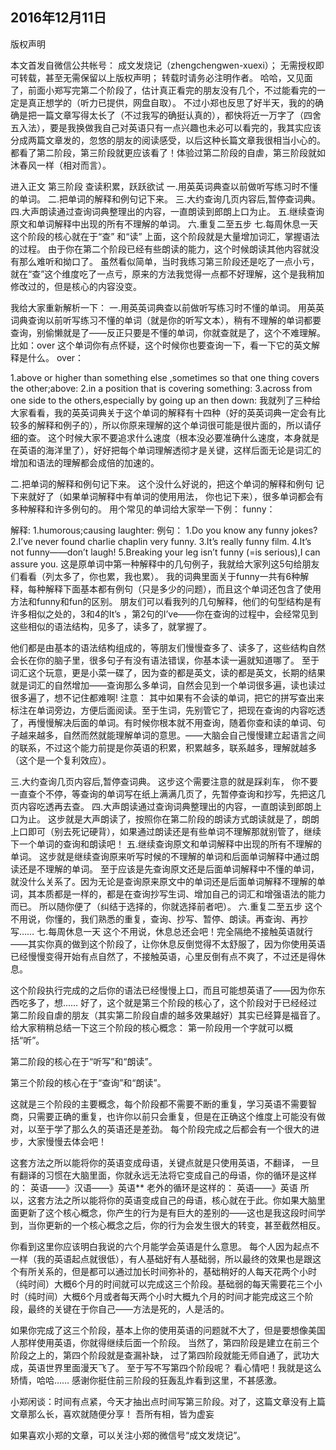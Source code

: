 2016年12月11日
-----

​版权声明

本文首发自微信公共帐号： 成文发烧记（zhengchengwen-xuexi）；
无需授权即可转载，甚至无需保留以上版权声明；
转载时请务必注明作者。
哈哈，又见面了，前面小郑写完第二个阶段了，估计真正看完的朋友没有几个，不过能看完的一定是真正想学的（听力已提供，网盘自取）。
不过小郑也反思了好半天，我的的确确是把一篇文章写得太长了（不过我写的确挺认真的），都快将近一万字了（四舍五入法），要是我换做我自己对英语只有一点兴趣也未必可以看完的，我其实应该分成两篇文章发的，忽悠的朋友的阅读感受，以后这种长篇文章我很相当小心的。
都看了第二阶段，第三阶段就更应该看了！体验过第二阶段的自虐，第三阶段就如沐春风一样（相对而言）。


进入正文
第三阶段 查读积累，跃跃欲试
一.用英英词典查以前做听写练习时不懂的单词。
二.把单词的解释和例句记下来。
三.大约查询几页内容后,暂停查词典。
四.大声朗读通过查询词典整理出的内容，一直朗读到郎朗上口为止。
五.继续查询原文和单词解释中出现的所有不理解的单词。
六.重复二至五步
七.每周休息一天
这个阶段的核心就在于“查” 和“读” 上面，这个阶段就是大量增加词汇，掌握语法的过程。
由于你在第二个阶段已经有些朗读的能力，这个时候朗读其他内容就没有那么难听和拗口了。
虽然看似简单，当时我练习第三阶段还是吃了一点小亏，就在“查”这个维度吃了一点亏，原来的方法我觉得一点都不好理解，这个是我稍加修改过的，但是核心的内容没变。


我给大家重新解析一下：
一.用英英词典查以前做听写练习时不懂的单词。
用英英词典查询以前听写练习不懂的单词（就是你的听写文本），稍有不理解的单词都要查询，别偷懒就是了——反正只要是不懂的单词，你就查就是了，这个不难理解。
比如：over
这个单词你有点怀疑，这个时候你也要查询一下，看一下它的英文解释是什么。
over：

1.above or higher than something else ,sometimes so that one thing covers the other;above:
2.in a position that is covering something:
3.across from one side to the others,especially by going up an then down:
我就列了三种给大家看看，我的英英词典关于这个单词的解释有十四种（好的英英词典一定会有比较多的解释和例子的），所以你原来理解的这个单词很可能是很片面的，所以请仔细的查。
这个时候大家不要追求什么速度（根本没必要准确什么速度，本身就是在英语的海洋里了），好好把每个单词理解透彻才是关键，这样后面无论是词汇的增加和语法的理解都会成倍的加速的。


二.把单词的解释和例句记下来。
这个没什么好说的，把这个单词的解释和例句 记下来就好了（如果单词解释中有单词的使用用法， 你也记下来），很多单词都会有多种解释和许多例句的。
用个常见的单词给大家举一下例：
funny：

解释:
1.humorous;causing laughter:
例句：
1.Do you know any funny jokes?
2.I’ve never found charlie chaplin very funny.
3.It’s really funny film.
4.It’s not funny——don’t laugh!
5.Breaking your leg isn’t funny (=is serious),I can assure you.
这是原单词中第一种解释中的几句例子，我就给大家列这5句给朋友们看看（列太多了，你也累，我也累）。
我的词典里面关于funny一共有6种解释，每种解释下面基本都有例句（只是多少的问题），而且这个单词还包含了使用方法和funny和fun的区别。
朋友们可以看我列的几句解释，他们的句型结构是有许多相似之处的，3和4的It’s ，第2句的I’ve——你在查询的过程中，会经常见到这些相似的语法结构，见多了，读多了，就掌握了。

他们都是由基本的语法结构组成的，等朋友们慢慢查多了、读多了，这些结构自然会长在你的脑子里，很多句子有没有语法错误，你基本读一遍就知道哪了。
至于词汇这个玩意，更是小菜一碟了，因为查的都是英文，读的都是英文，长期的结果就是词汇的自然增加——查询那么多单词，自然会见到一个单词很多遍，读也读过很多遍了，想不记住都难啊!
注意： 其中如果有不会读的单词，把它的拼写查出来标注在单词旁边，方便后面阅读。至于生词，先别管它了，把现在查询的内容吃透了，再慢慢解决后面的单词。有时候你根本就不用查询，随着你查和读的单词、句子越来越多，自然而然就能理解单词的意思。——大脑会自己慢慢建立起语言之间的联系，不过这个能力前提是你英语的积累，积累越多，联系越多，理解就越多（这个是一个复利效应）。


三.大约查询几页内容后,暂停查词典。
这步这个需要注意的就是踩刹车， 你不要一直查个不停，等查询的单词写在纸上满满几页了，先暂停查询和抄写，先把这几页内容吃透再去查。
四.大声朗读通过查询词典整理出的内容，一直朗读到郎朗上口为止。
这步就是大声朗读了，按照你在第二阶段的朗读方式朗读就是了，朗朗上口即可（别去死记硬背），如果通过朗读还是有些单词不理解那就别管了，继续下一个单词的查询和朗读吧！
五.继续查询原文和单词解释中出现的所有不理解的单词。
这步就是继续查询原来听写时候的不理解的单词和后面单词解释中通过朗读还是不理解的单词。
至于应该是先查询原文还是后面单词解释中不懂的单词，就没什么关系了。因为无论是查询原来原文中的单词还是后面单词解释不理解的单词，其本质都是一样的，都是在查询抄写生词、增加自己的词汇和增强语法的能力而已。 所以随你便了（纠结于选择的，你就选择前者吧）。
六.重复二至五步
这个不用说，你懂的，我们熟悉的重复，查询、抄写、暂停、朗读。再查询、再抄写……
七.每周休息一天
这个不用说，休息总还会吧！完全隔绝不接触英语就行——其实你真的做到这个阶段了，让你休息反倒觉得不太舒服了，因为你使用英语已经慢慢变得开始有点自然了，不接触英语，心里反倒有点不爽了，不过还是得休息。


这个阶段执行完成的之后你的语法已经慢慢上口，而且可能想英语了——因为你东西吃多了，想……
好了，这个就是第三个阶段的核心了，这个阶段对于已经经过第二阶段自虐的朋友（其实第二阶段自虐的越多效果越好）其实已经算是福音了。
给大家稍稍总结一下这三个阶段的核心概念：
第一阶段用一个字就可以概括“听”。

第二阶段的核心在于“听写”和“朗读”。

第三个阶段的核心在于“查询”和“朗读”。

这就是三个阶段的主要概念，每个阶段都不需要不断的重复，学习英语不需要智商，只需要正确的重复，也许你以前只会重复，但是在正确这个维度上可能没有做对，以至于学了那么久的英语还是差劲。
每个阶段完成之后都会有一个很大的进步，大家慢慢去体会吧！


这套方法之所以能将你的英语变成母语，关键点就是只使用英语，不翻译， 一旦有翻译的习惯在大脑里面，你就永远无法将它变成自己的母语，你的循环是这样的：
英语——》汉语——》英语**
老外的循环是这样的：
英语——》英语
所以，这套方法之所以能将你的英语变成自己的母语，核心就在于此。你如果大脑里面更新了这个核心概念，你产生的行为是有巨大的差别的——这也是我这段时间学到，当你更新的一个核心概念之后，你的行为会发生很大的转变，甚至截然相反。

你看到这里你应该明白我说的六个月能学会英语是什么意思。
每个人因为起点不一样（我的英语起点就很低），有人基础好有人基础弱，所以最终的效果也是跟这个有所关系的，但是都可以通过加长时间弥补的，基础稍好的人每天花两个小时（纯时间）大概6个月的时间就可以完成这三个阶段。基础弱的每天需要花三个小时（纯时间）大概6个月或者每天两个小时大概九个月的时间才能完成这三个阶段，最终的关键在于你自己——方法是死的，人是活的。

如果你完成了这三个阶段，基本上你的使用英语的问题就不大了，但是要想像美国人那样使用英语，你就得继续后面一个阶段。
当然了，第四阶段是建立在前三个阶段之上的，第四个阶段就是查漏补缺， 过了第四阶段就能无师自通了，武功大成，英语世界里面漫天飞了。
至于写不写第四个阶段呢？
看心情吧！我就是这么矫情，哈哈……
感谢你挺住前三阶段的狂轰乱炸看到这里，不甚感激。


小郑闲谈：时间有点紧，今天才抽出点时间写第三阶段。对了，这篇文章没有上篇文章那么长，喜欢就随便分享！
吾所有相，皆为虚妄

如果喜欢小郑的文章，可以关注小郑的微信号“成文发烧记”。

